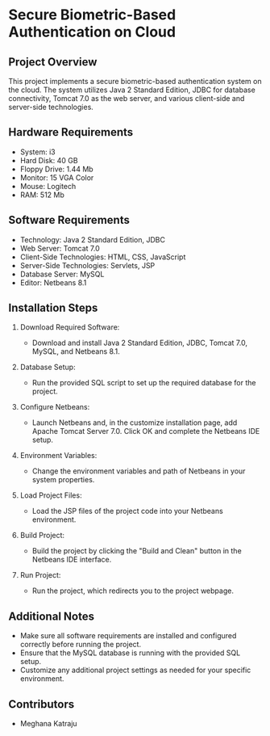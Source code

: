 # Secure Biometric-Based Authentication on Cloud

## Project Overview
This project implements a secure biometric-based authentication system on the cloud. The system utilizes Java 2 Standard Edition, JDBC for database connectivity, Tomcat 7.0 as the web server, and various client-side and server-side technologies.

## Hardware Requirements
- System: i3
- Hard Disk: 40 GB
- Floppy Drive: 1.44 Mb
- Monitor: 15 VGA Color
- Mouse: Logitech
- RAM: 512 Mb

## Software Requirements
- Technology: Java 2 Standard Edition, JDBC
- Web Server: Tomcat 7.0
- Client-Side Technologies: HTML, CSS, JavaScript
- Server-Side Technologies: Servlets, JSP
- Database Server: MySQL
- Editor: Netbeans 8.1

## Installation Steps

1. Download Required Software:
   - Download and install Java 2 Standard Edition, JDBC, Tomcat 7.0, MySQL, and Netbeans 8.1.

2. Database Setup:
   - Run the provided SQL script to set up the required database for the project.

3. Configure Netbeans:
   - Launch Netbeans and, in the customize installation page, add Apache Tomcat Server 7.0. Click OK and complete the Netbeans IDE setup.

4. Environment Variables:
   - Change the environment variables and path of Netbeans in your system properties.

5. Load Project Files:
   - Load the JSP files of the project code into your Netbeans environment.

6. Build Project:
   - Build the project by clicking the "Build and Clean" button in the Netbeans IDE interface.

7. Run Project:
   - Run the project, which redirects you to the project webpage.

## Additional Notes
- Make sure all software requirements are installed and configured correctly before running the project.
- Ensure that the MySQL database is running with the provided SQL setup.
- Customize any additional project settings as needed for your specific environment.

## Contributors
- Meghana Katraju 


